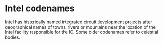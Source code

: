 # Intel codenames  

Intel has historically named integrated circuit development projects after geographical names of towns, rivers or mountains near the location of the Intel facility responsible for the IC. Some older codenames refer to celestial bodies.
